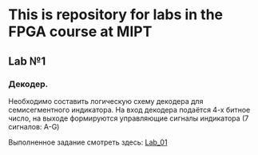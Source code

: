 This is repository for labs in the FPGA course at MIPT
===========================================================

## Lab №1
### Декодер.

Необходимо составить логическую схему декодера для семисегментного индикатора.
На вход декодера подаётся 4-х битное число, на выходе формируются управляющие сигналы индикатора (7 сигналов: A-G)

Выполненное задание смотреть здесь: [Lab_01](https://github.com/Arseniy16/FPGA_LABS/tree/master/Lab_01)

